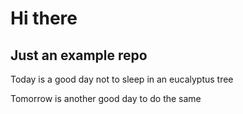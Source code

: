 # Hi there
## Just an example repo

Today is a good day not to sleep in an eucalyptus tree

Tomorrow is another good day to do the same

